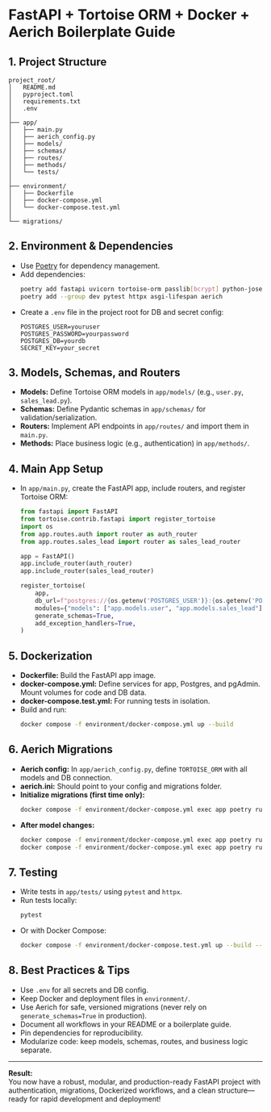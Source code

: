 # FastAPI + Tortoise ORM + Docker + Aerich Boilerplate Guide

## 1. Project Structure

```
project_root/
│   README.md
│   pyproject.toml
│   requirements.txt
│   .env
│
├── app/
│   ├── main.py
│   ├── aerich_config.py
│   ├── models/
│   ├── schemas/
│   ├── routes/
│   ├── methods/
│   └── tests/
│
├── environment/
│   ├── Dockerfile
│   ├── docker-compose.yml
│   └── docker-compose.test.yml
│
└── migrations/
```

## 2. Environment & Dependencies

- Use [Poetry](https://python-poetry.org/) for dependency management.
- Add dependencies:
  ```sh
  poetry add fastapi uvicorn tortoise-orm passlib[bcrypt] python-jose
  poetry add --group dev pytest httpx asgi-lifespan aerich
  ```
- Create a `.env` file in the project root for DB and secret config:
  ```env
  POSTGRES_USER=youruser
  POSTGRES_PASSWORD=yourpassword
  POSTGRES_DB=yourdb
  SECRET_KEY=your_secret
  ```

## 3. Models, Schemas, and Routers

- **Models:** Define Tortoise ORM models in `app/models/` (e.g., `user.py`, `sales_lead.py`).
- **Schemas:** Define Pydantic schemas in `app/schemas/` for validation/serialization.
- **Routers:** Implement API endpoints in `app/routes/` and import them in `main.py`.
- **Methods:** Place business logic (e.g., authentication) in `app/methods/`.

## 4. Main App Setup

- In `app/main.py`, create the FastAPI app, include routers, and register Tortoise ORM:
  ```python
  from fastapi import FastAPI
  from tortoise.contrib.fastapi import register_tortoise
  import os
  from app.routes.auth import router as auth_router
  from app.routes.sales_lead import router as sales_lead_router

  app = FastAPI()
  app.include_router(auth_router)
  app.include_router(sales_lead_router)

  register_tortoise(
      app,
      db_url=f"postgres://{os.getenv('POSTGRES_USER')}:{os.getenv('POSTGRES_PASSWORD')}@db:5432/{os.getenv('POSTGRES_DB')}",
      modules={"models": ["app.models.user", "app.models.sales_lead"]},
      generate_schemas=True,
      add_exception_handlers=True,
  )
  ```

## 5. Dockerization

- **Dockerfile:** Build the FastAPI app image.
- **docker-compose.yml:** Define services for app, Postgres, and pgAdmin. Mount volumes for code and DB data.
- **docker-compose.test.yml:** For running tests in isolation.
- Build and run:
  ```sh
  docker compose -f environment/docker-compose.yml up --build
  ```

## 6. Aerich Migrations

- **Aerich config:** In `app/aerich_config.py`, define `TORTOISE_ORM` with all models and DB connection.
- **aerich.ini:** Should point to your config and migrations folder.
- **Initialize migrations (first time only):**
  ```sh
  docker compose -f environment/docker-compose.yml exec app poetry run aerich init-db
  ```
- **After model changes:**
  ```sh
  docker compose -f environment/docker-compose.yml exec app poetry run aerich migrate
  docker compose -f environment/docker-compose.yml exec app poetry run aerich upgrade
  ```

## 7. Testing

- Write tests in `app/tests/` using `pytest` and `httpx`.
- Run tests locally:
  ```sh
  pytest
  ```
- Or with Docker Compose:
  ```sh
  docker compose -f environment/docker-compose.test.yml up --build --abort-on-container-exit
  ```

## 8. Best Practices & Tips

- Use `.env` for all secrets and DB config.
- Keep Docker and deployment files in `environment/`.
- Use Aerich for safe, versioned migrations (never rely on `generate_schemas=True` in production).
- Document all workflows in your README or a boilerplate guide.
- Pin dependencies for reproducibility.
- Modularize code: keep models, schemas, routes, and business logic separate.

---

**Result:**  
You now have a robust, modular, and production-ready FastAPI project with authentication, migrations, Dockerized workflows, and a clean structure—ready for rapid development and deployment!

